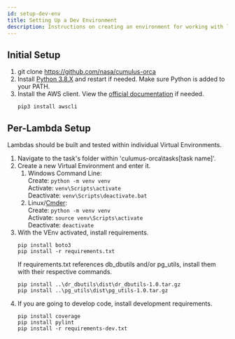 ```yaml
---
id: setup-dev-env
title: Setting Up a Dev Environment
description: Instructions on creating an environment for working with lambdas.
---
```


## Initial Setup
1. git clone https://github.com/nasa/cumulus-orca
1. Install [Python 3.8.X](https://www.python.org/downloads/) and restart if needed.
   Make sure Python is added to your PATH.
1. Install the AWS client. View the [official documentation](https://docs.aws.amazon.com/cli/latest/userguide/cli-chap-welcome.html) if needed.
    ```commandline
    pip3 install awscli
    ```

## Per-Lambda Setup
Lambdas should be built and tested within individual Virtual Environments.
1. Navigate to the task's folder within 'culumus-orca\tasks\[task name]'.
1. Create a new Virtual Environment and enter it.
   1. Windows Command Line:  
      Create:
            ```
            python -m venv venv
            ```  
      Activate:
            ```
            venv\Scripts\activate
            ```  
      Deactivate:
            ```
            venv\Scripts\deactivate.bat
            ```
   1. Linux/[Cmder](https://cmder.net/):  
      Create:
            ```
            python -m venv venv
            ```  
      Activate:
            ```
            source venv\Scripts\activate
            ```  
      Deactivate:
            ```
            deactivate
            ```
1. With the VEnv activated, install requirements.
   ```commandline
   pip install boto3
   pip install -r requirements.txt
   ```
   If requirements.txt references db_dbutils and/or pg_utils, install them with their respective commands.
   ```commandline
   pip install ..\dr_dbutils\dist\dr_dbutils-1.0.tar.gz
   pip install ..\pg_utils\dist\pg_utils-1.0.tar.gz
   ```
1. If you are going to develop code, install development requirements.
   ```commandline
   pip install coverage
   pip install pylint
   pip install -r requirements-dev.txt
   ```